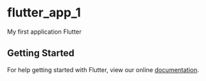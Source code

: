 # flutter_app_1

My first application Flutter

## Getting Started

For help getting started with Flutter, view our online
[documentation](https://flutter.io/).
